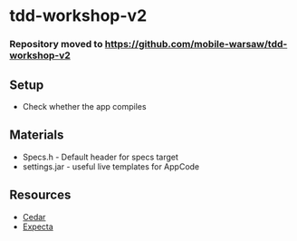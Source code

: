 tdd-workshop-v2
===============

### Repository moved to https://github.com/mobile-warsaw/tdd-workshop-v2

## Setup

- Check whether the app compiles

## Materials
- Specs.h - Default header for specs target
- settings.jar - useful live templates for AppCode

## Resources
- [Cedar](https://github.com/pivotal/cedar)
- [Expecta](https://github.com/specta/expecta)

